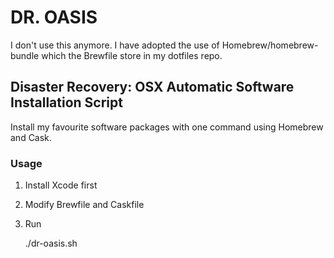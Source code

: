 DR. OASIS
=========

I don't use this anymore. I have adopted the use of Homebrew/homebrew-bundle which the Brewfile store in my dotfiles repo.

## Disaster Recovery: OSX Automatic Software Installation Script

Install my favourite software packages with one command using Homebrew and Cask.

### Usage

1. Install Xcode first

2. Modify Brewfile and Caskfile

3. Run

    ./dr-oasis.sh
